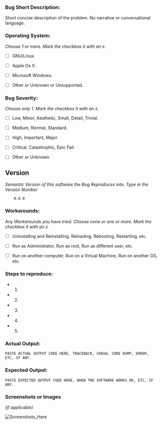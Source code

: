 
### Bug Short Description:

Short concise description of the problem. No narrative or conversational language.



### Operating System:
*Choose 1 or more. Mark the checkbox it with an `X`.*
- [ ] GNU/Linux.
- [ ] Apple Os X.
- [ ] Microsoft Windows.
- [ ] Other or Unknown or Unsupported.



### Bug Severity:
*Choose only 1. Mark the checkbox it with an `X`.*
- [ ] Low, Minor, Aesthetic, Small, Detail, Trivial.
- [ ] Medium, Normal, Standard.
- [ ] High, Important, Major.
- [ ] Critical, Catastrophic, Epic Fail.
- [ ] Other or Unknown.



## Version
*Semantic Version of this software the Bug Reproduces into. Type in the Version Number*
```
    0.0.0
```



### Workarounds:
*Any Workarounds you have tried. Choose none or one or more. Mark the checkbox it with an `X`.*
- [ ] Uninstalling and Reinstalling, Reloading, Rebooting, Restarting, etc.
- [ ] Run as Administrator, Run as root, Run as different user, etc.
- [ ] Run on another computer, Run on a Virtual Machine, Run on another OS, etc.



### Steps to reproduce:
- 1.
- 2.
- 3.
- 4.
- 5.



### Actual Output:
```
PASTE ACTUAL OUTPUT CODE HERE, TRACEBACK, CRASH, CORE DUMP, ERROR, ETC, IF ANY.
```



### Expected Output:
```
PASTE EXPECTED OUTPUT CODE HERE, WHEN THE SOFTWARE WORKS OK, ETC, IF ANY.
```



### Screenshots or Images
*(if applicable)*

![Screenshots_Here](https://... )
